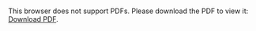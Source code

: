 <object data="christ-in-song/CIS1908pdfs/314.pdf" type="application/pdf" width="100%" height="1024px">
    <embed src="christ-in-song/CIS1908pdfs/314.pdf">
        <p>This browser does not support PDFs. Please download the PDF to view it: <a href="christ-in-song/CIS1908pdfs/314.pdf">Download PDF</a>.</p>
    </embed>
</object>
